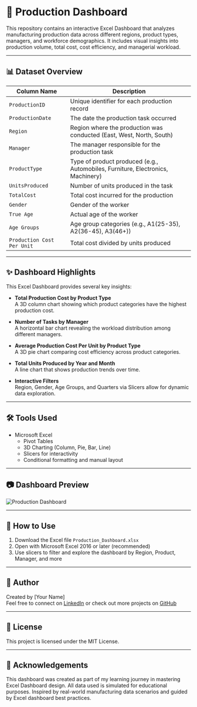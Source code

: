 # 🚀 Production Dashboard

This repository contains an interactive Excel Dashboard that analyzes manufacturing production data across different regions, product types, managers, and workforce demographics. It includes visual insights into production volume, total cost, cost efficiency, and managerial workload.

---

## 📊 Dataset Overview

| Column Name               | Description |
|---------------------------|-------------|
| `ProductionID`            | Unique identifier for each production record |
| `ProductionDate`          | The date the production task occurred |
| `Region`                  | Region where the production was conducted (East, West, North, South) |
| `Manager`                 | The manager responsible for the production task |
| `ProductType`             | Type of product produced (e.g., Automobiles, Furniture, Electronics, Machinery) |
| `UnitsProduced`           | Number of units produced in the task |
| `TotalCost`               | Total cost incurred for the production |
| `Gender`                  | Gender of the worker |
| `True Age`                | Actual age of the worker |
| `Age Groups`              | Age group categories (e.g., A1(25-35), A2(36-45), A3(46+)) |
| `Production Cost Per Unit`| Total cost divided by units produced |

---

## ✨ Dashboard Highlights

This Excel Dashboard provides several key insights:

- **Total Production Cost by Product Type**  
  A 3D column chart showing which product categories have the highest production cost.

- **Number of Tasks by Manager**  
  A horizontal bar chart revealing the workload distribution among different managers.

- **Average Production Cost Per Unit by Product Type**  
  A 3D pie chart comparing cost efficiency across product categories.

- **Total Units Produced by Year and Month**  
  A line chart that shows production trends over time.

- **Interactive Filters**  
  Region, Gender, Age Groups, and Quarters via Slicers allow for dynamic data exploration.

---

## 🛠 Tools Used

- Microsoft Excel  
  - Pivot Tables  
  - 3D Charting (Column, Pie, Bar, Line)  
  - Slicers for interactivity  
  - Conditional formatting and manual layout

---

## 📷 Dashboard Preview

![Production Dashboard](./dashboard-preview.png)

---

## 🔧 How to Use

1. Download the Excel file `Production_Dashboard.xlsx`
2. Open with Microsoft Excel 2016 or later (recommended)
3. Use slicers to filter and explore the dashboard by Region, Product, Manager, and more

---

## 👤 Author

Created by [Your Name]  
Feel free to connect on [LinkedIn](https://www.linkedin.com/) or check out more projects on [GitHub](https://github.com/)

---

## 📄 License

This project is licensed under the MIT License.

---

## 🙏 Acknowledgements

This dashboard was created as part of my learning journey in mastering Excel Dashboard design. All data used is simulated for educational purposes. Inspired by real-world manufacturing data scenarios and guided by Excel dashboard best practices.
